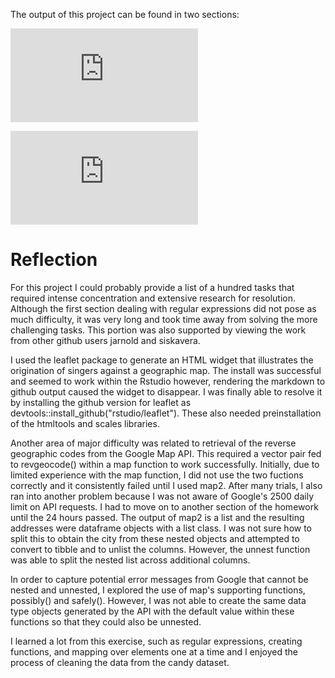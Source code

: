 The output of this project can be found in two sections: 

![Part 1](https://github.com/Shirlett/STAT545-hw-Hall-Shirlett/blob/master/HW06/STAT545-HW06-Part1.md)

![Part 2](https://github.com/Shirlett/STAT545-hw-Hall-Shirlett/blob/master/HW06/STAT545-HW06-Part2.md)


# Reflection
For this project I could probably provide a list of a hundred tasks that required intense concentration and extensive research for resolution. Although the first section dealing with regular expressions did not pose as much difficulty, it was very long and took time away from solving the more challenging tasks. This portion was also supported by viewing the work from other github users jarnold and siskavera. 

I used the leaflet package to generate an HTML widget that illustrates the origination of singers against a geographic map. The install was successful and seemed to work within the Rstudio however, rendering the markdown to github output caused the widget to disappear. I was finally able to resolve it by installing the github version for leaflet as devtools::install_github("rstudio/leaflet"). These also needed preinstallation of the htmltools and scales libraries.

Another area of major difficulty was related to retrieval of the reverse geographic codes from the Google Map API. This required a vector pair fed to revgeocode() within a map function to work successfully. Initially, due to limited experience with the map function, I did not use the two fuctions correctly and it consistently failed until I used map2. After many trials, I also ran into another problem because I was not aware of Google's 2500 daily limit on API requests. I had to move on to another section of the homework until the 24 hours passed. The output of map2 is a list and the resulting addresses were dataframe objects with a list class. I was not sure how to split this to obtain the city from these nested objects and attempted to convert to tibble and to unlist the columns. However, the unnest function was able to split the nested list across additional columns.

In order to capture potential error messages from Google that cannot be nested and unnested, I explored the use of map's supporting functions, possibly() and safely(). However, I was not able to create the same data type objects generated by the API with the default value within these functions so that they could also be unnested.

I learned a lot from this exercise, such as regular expressions, creating functions, and mapping over elements one at a time and I enjoyed the process of cleaning the data from the candy dataset. 
